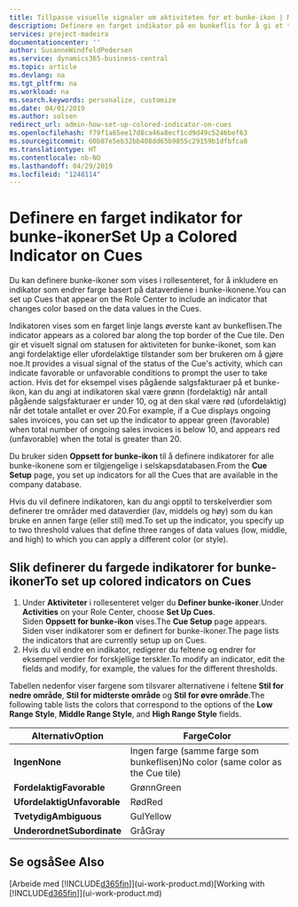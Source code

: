 ```yaml
---
title: Tillpasse visuelle signaler om aktiviteten for et bunke-ikon | Microsoft-dokumentasjon
description: Definere en farget indikator på en bunkeflis for å gi et tilpasset visuelt signal for aktiviteten for bunke-ikonet.
services: project-madeira
documentationcenter: ''
author: SusanneWindfeldPedersen
ms.service: dynamics365-business-central
ms.topic: article
ms.devlang: na
ms.tgt_pltfrm: na
ms.workload: na
ms.search.keywords: personalize, customize
ms.date: 04/01/2019
ms.author: solsen
redirect_url: admin-how-set-up-colored-indicator-on-cues
ms.openlocfilehash: f79f1a65ee17d8ca46a8ecf1cd9d49c5246bef63
ms.sourcegitcommit: 60b87e5eb32bb408dd65b9855c29159b1dfbfca8
ms.translationtype: HT
ms.contentlocale: nb-NO
ms.lasthandoff: 04/29/2019
ms.locfileid: "1248114"
---
```

# <a name="set-up-a-colored-indicator-on-cues"></a><span data-ttu-id="612f1-103">Definere en farget indikator for bunke-ikoner</span><span class="sxs-lookup"><span data-stu-id="612f1-103">Set Up a Colored Indicator on Cues</span></span>
<span data-ttu-id="612f1-104">Du kan definere bunke-ikoner som vises i rollesenteret, for å inkludere en indikator som endrer farge basert på dataverdiene i bunke-ikonene.</span><span class="sxs-lookup"><span data-stu-id="612f1-104">You can set up Cues that appear on the Role Center to include an indicator that changes color based on the data values in the Cues.</span></span>

<span data-ttu-id="612f1-105">Indikatoren vises som en farget linje langs øverste kant av bunkeflisen.</span><span class="sxs-lookup"><span data-stu-id="612f1-105">The indicator appears as a colored bar along the top border of the Cue tile.</span></span> <span data-ttu-id="612f1-106">Den gir et visuelt signal om statusen for aktiviteten for bunke-ikonet, som kan angi fordelaktige eller ufordelaktige tilstander som ber brukeren om å gjøre noe.</span><span class="sxs-lookup"><span data-stu-id="612f1-106">It provides a visual signal of the status of the Cue's activity, which can indicate favorable or unfavorable conditions to prompt the user to take action.</span></span> <span data-ttu-id="612f1-107">Hvis det for eksempel vises pågående salgsfakturaer på et bunke-ikon, kan du angi at indikatoren skal være grønn (fordelaktig) når antall pågående salgsfakturaer er under 10, og at den skal være rød (ufordelaktig) når det totale antallet er over 20.</span><span class="sxs-lookup"><span data-stu-id="612f1-107">For example, if a Cue displays ongoing sales invoices, you can set up the indicator to appear green (favorable) when total number of ongoing sales invoices is below 10, and appears red (unfavorable) when the total is greater than 20.</span></span>

<span data-ttu-id="612f1-108">Du bruker siden **Oppsett for bunke-ikon** til å definere indikatorer for alle bunke-ikonene som er tilgjengelige i selskapsdatabasen.</span><span class="sxs-lookup"><span data-stu-id="612f1-108">From the **Cue Setup** page, you set up indicators for all the Cues that are available in the company database.</span></span>

<span data-ttu-id="612f1-109">Hvis du vil definere indikatoren, kan du angi opptil to terskelverdier som definerer tre områder med dataverdier (lav, middels og høy) som du kan bruke en annen farge (eller stil) med.</span><span class="sxs-lookup"><span data-stu-id="612f1-109">To set up the indicator, you specify up to two threshold values that define three ranges of data values (low, middle, and high) to which you can apply a different color (or style).</span></span>

## <a name="to-set-up-colored-indicators-on-cues"></a><span data-ttu-id="612f1-110">Slik definerer du fargede indikatorer for bunke-ikoner</span><span class="sxs-lookup"><span data-stu-id="612f1-110">To set up colored indicators on Cues</span></span>
1. <span data-ttu-id="612f1-111">Under **Aktiviteter** i rollesenteret velger du **Definer bunke-ikoner**.</span><span class="sxs-lookup"><span data-stu-id="612f1-111">Under **Activities** on your Role Center, choose **Set Up Cues**.</span></span>  
   <span data-ttu-id="612f1-112">Siden **Oppsett for bunke-ikon** vises.</span><span class="sxs-lookup"><span data-stu-id="612f1-112">The **Cue Setup** page appears.</span></span> <span data-ttu-id="612f1-113">Siden viser indikatorer som er definert for bunke-ikoner.</span><span class="sxs-lookup"><span data-stu-id="612f1-113">The page lists the indicators that are currently setup up on Cues.</span></span>
2. <span data-ttu-id="612f1-114">Hvis du vil endre en indikator, redigerer du feltene og endrer for eksempel verdier for forskjellige terskler.</span><span class="sxs-lookup"><span data-stu-id="612f1-114">To modify an indicator, edit the fields and modify, for example, the values for the different thresholds.</span></span>  

<span data-ttu-id="612f1-115">Tabellen nedenfor viser fargene som tilsvarer alternativene i feltene **Stil for nedre område**, **Stil for midterste område** og **Stil for øvre område**.</span><span class="sxs-lookup"><span data-stu-id="612f1-115">The following table lists the colors that correspond to the options of the **Low Range Style**, **Middle Range Style**, and **High Range Style** fields.</span></span>

| <span data-ttu-id="612f1-116">Alternativ</span><span class="sxs-lookup"><span data-stu-id="612f1-116">Option</span></span> | <span data-ttu-id="612f1-117">Farge</span><span class="sxs-lookup"><span data-stu-id="612f1-117">Color</span></span> |
| --- | --- |
| <span data-ttu-id="612f1-118">**Ingen**</span><span class="sxs-lookup"><span data-stu-id="612f1-118">**None**</span></span> |<span data-ttu-id="612f1-119">Ingen farge (samme farge som bunkeflisen)</span><span class="sxs-lookup"><span data-stu-id="612f1-119">No color (same color as the Cue tile)</span></span>|
| <span data-ttu-id="612f1-120">**Fordelaktig**</span><span class="sxs-lookup"><span data-stu-id="612f1-120">**Favorable**</span></span> |<span data-ttu-id="612f1-121">Grønn</span><span class="sxs-lookup"><span data-stu-id="612f1-121">Green</span></span> |
| <span data-ttu-id="612f1-122">**Ufordelaktig**</span><span class="sxs-lookup"><span data-stu-id="612f1-122">**Unfavorable**</span></span> |<span data-ttu-id="612f1-123">Rød</span><span class="sxs-lookup"><span data-stu-id="612f1-123">Red</span></span> |
| <span data-ttu-id="612f1-124">**Tvetydig**</span><span class="sxs-lookup"><span data-stu-id="612f1-124">**Ambiguous**</span></span> |<span data-ttu-id="612f1-125">Gul</span><span class="sxs-lookup"><span data-stu-id="612f1-125">Yellow</span></span> |
| <span data-ttu-id="612f1-126">**Underordnet**</span><span class="sxs-lookup"><span data-stu-id="612f1-126">**Subordinate**</span></span> |<span data-ttu-id="612f1-127">Grå</span><span class="sxs-lookup"><span data-stu-id="612f1-127">Gray</span></span> |

## <a name="see-also"></a><span data-ttu-id="612f1-128">Se også</span><span class="sxs-lookup"><span data-stu-id="612f1-128">See Also</span></span>
<span data-ttu-id="612f1-129">[Arbeide med [!INCLUDE[d365fin](includes/d365fin_md.md)]](ui-work-product.md)</span><span class="sxs-lookup"><span data-stu-id="612f1-129">[Working with [!INCLUDE[d365fin](includes/d365fin_md.md)]](ui-work-product.md)</span></span>

